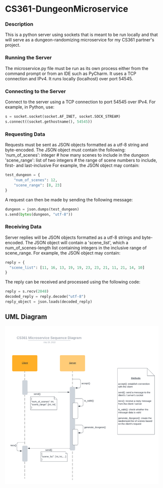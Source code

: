 # CS361-DungeonMicroservice

### Description
This is a python server using sockets that is meant to be run locally and that will serve as a dungeon-randomizing microservice for my CS361 partner's project.

### Running the Server
The microservice.py file must be run as its own process either from the command prompt or from an IDE such as PyCharm. It uses a TCP connection and IPv4. It runs locally (localhost) over port 54545.

### Connecting to the Server
Connect to the server using a TCP connection to port 54545 over IPv4. For example, in Python, use:
```py
s = socket.socket(socket.AF_INET, socket.SOCK_STREAM)
s.connect((socket.gethostname(), 54545))
```

### Requesting Data
Requests must be sent as JSON objects formatted as a utf-8 string and byte-encoded.
The JSON object must contain the following:
  'num_of_scenes': integer             # how many scenes to include in the dungeon
  'scene_range': list of two integers  # the range of scene numbers to include, first- and last-inclusive
For example, the JSON object may contain:
```py
test_dungeon = {
    "num_of_scenes": 12,
    "scene_range": [8, 23]
}
```
A request can then be made by sending the following message:
```py
dungeon = json.dumps(test_dungeon)
s.send(bytes(dungeon, "utf-8"))
```

### Receiving Data
Server replies will be JSON objects formatted as a utf-8 strings and byte-encoded.
The JSON object will contain a 'scene_list', which a num_of_scenes-length list containing integers in the inclusive range of scene_range.
For example, the JSON object may contain:
```py
reply = {
  "scene_list": [11, 16, 13, 19, 19, 23, 23, 21, 11, 21, 14, 10]
}
```
The reply can be received and processed using the following code:
```py
reply = s.recv(2048)
decoded_reply = reply.decode("utf-8")
reply_object = json.loads(decoded_reply)
```


## UML Diagram
![UML Diagram](https://github.com/Mystel/CS361-DungeonMicroservice/blob/main/cs361umldescriptive.png?raw=true)
